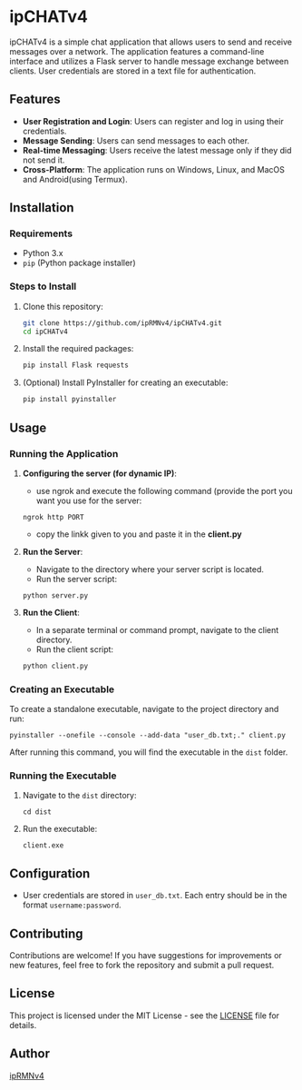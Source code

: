 # ipCHATv4

ipCHATv4 is a simple chat application that allows users to send and receive messages over a network. The application features a command-line interface and utilizes a Flask server to handle message exchange between clients. User credentials are stored in a text file for authentication.

## Features

- **User Registration and Login**: Users can register and log in using their credentials.
- **Message Sending**: Users can send messages to each other.
- **Real-time Messaging**: Users receive the latest message only if they did not send it.
- **Cross-Platform**: The application runs on Windows, Linux, and MacOS and Android(using Termux).

## Installation

### Requirements

- Python 3.x
- `pip` (Python package installer)

### Steps to Install

1. Clone this repository:

   ```bash
   git clone https://github.com/ipRMNv4/ipCHATv4.git
   cd ipCHATv4
   ```

2. Install the required packages:

   ```bash
   pip install Flask requests
   ```

3. (Optional) Install PyInstaller for creating an executable:

   ```bash
   pip install pyinstaller
   ```

## Usage

### Running the Application
1. **Configuring the server (for dynamic IP)**:
   - use ngrok and execute the following command (provide the port you want you use for the server:
   ```
   ngrok http PORT
   ```
   - copy the linkk given to you and paste it in the **client.py**
    
2. **Run the Server**:
   - Navigate to the directory where your server script is located.
   - Run the server script:

   ```
   python server.py
   ```

3. **Run the Client**:
   - In a separate terminal or command prompt, navigate to the client directory.
   - Run the client script:

   ```bash
   python client.py
   ```

### Creating an Executable

To create a standalone executable, navigate to the project directory and run:

```
pyinstaller --onefile --console --add-data "user_db.txt;." client.py
```

After running this command, you will find the executable in the `dist` folder.

### Running the Executable

1. Navigate to the `dist` directory:

   ```
   cd dist
   ```

2. Run the executable:

   ```
   client.exe
   ```

## Configuration

- User credentials are stored in `user_db.txt`. Each entry should be in the format `username:password`.

## Contributing

Contributions are welcome! If you have suggestions for improvements or new features, feel free to fork the repository and submit a pull request.

## License

This project is licensed under the MIT License - see the [LICENSE](LICENSE) file for details.

## Author

[ipRMNv4](https://github.com/ipRMNv4)
